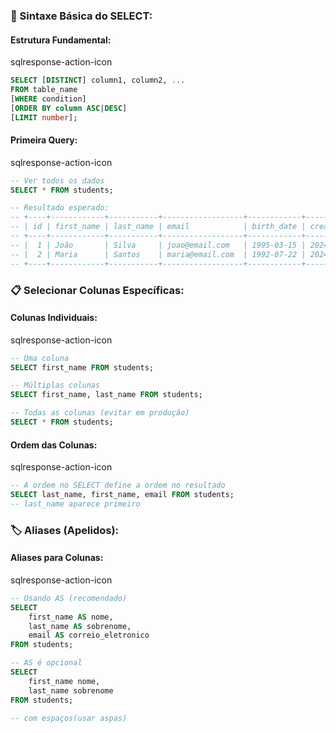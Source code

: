 ### **🎯 Sintaxe Básica do SELECT:**

#### **Estrutura Fundamental:**

sqlresponse-action-icon

```sql
SELECT [DISTINCT] column1, column2, ...
FROM table_name
[WHERE condition]
[ORDER BY column ASC|DESC]
[LIMIT number];
```

#### **Primeira Query:**

sqlresponse-action-icon

```sql
-- Ver todos os dados
SELECT * FROM students;

-- Resultado esperado:
-- +----+------------+-----------+------------------+------------+---------------------+
-- | id | first_name | last_name | email            | birth_date | created_at          |
-- +----+------------+-----------+------------------+------------+---------------------+
-- |  1 | João       | Silva     | joao@email.com   | 1995-03-15 | 2024-01-15 10:30:00 |
-- |  2 | Maria      | Santos    | maria@email.com  | 1992-07-22 | 2024-01-15 10:30:01 |
-- +----+------------+-----------+------------------+------------+---------------------+
```

### **📋 Selecionar Colunas Específicas:**

#### **Colunas Individuais:**

sqlresponse-action-icon

```sql
-- Uma coluna
SELECT first_name FROM students;

-- Múltiplas colunas
SELECT first_name, last_name FROM students;

-- Todas as colunas (evitar em produção)
SELECT * FROM students;
```

#### **Ordem das Colunas:**

sqlresponse-action-icon

```sql
-- A ordem no SELECT define a ordem no resultado
SELECT last_name, first_name, email FROM students;
-- last_name aparece primeiro
```


### **🏷️ Aliases (Apelidos):**

#### **Aliases para Colunas:**

sqlresponse-action-icon

```sql
-- Usando AS (recomendado)
SELECT 
    first_name AS nome,
    last_name AS sobrenome,
    email AS correio_eletronico
FROM students;

-- AS é opcional
SELECT 
    first_name nome,
    last_name sobrenome
FROM students;

-- com espaços(usar aspas)
```